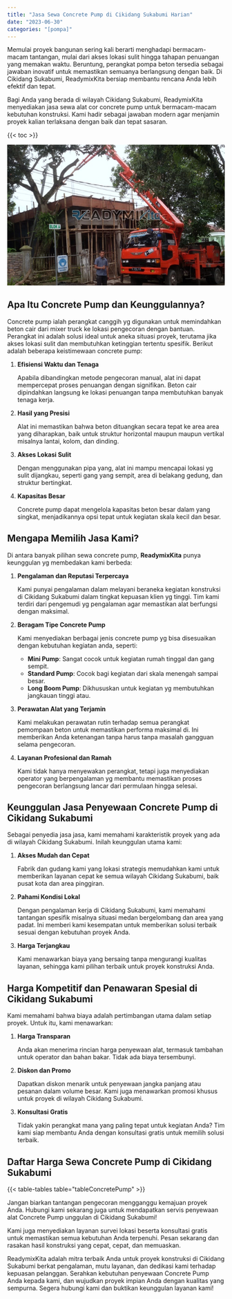 ```yaml
---
title: "Jasa Sewa Concrete Pump di Cikidang Sukabumi Harian"
date: "2023-06-30"
categories: "[pompa]"
---
```


Memulai proyek bangunan sering kali berarti menghadapi bermacam-macam tantangan, mulai dari akses lokasi sulit hingga tahapan penuangan yang memakan waktu. Beruntung, perangkat pompa beton tersedia sebagai jawaban inovatif untuk memastikan semuanya berlangsung dengan baik. Di Cikidang Sukabumi, ReadymixKita bersiap membantu rencana Anda lebih efektif dan tepat.

Bagi Anda yang berada di wilayah Cikidang Sukabumi, ReadymixKita menyediakan jasa sewa alat cor concrete pump untuk bermacam-macam kebutuhan konstruksi. Kami hadir sebagai jawaban modern agar menjamin proyek kalian terlaksana dengan baik dan tepat sasaran.

{{< toc >}}

![Jasa Sewa Concrete Pump di Cikidang Sukabumi Harian](/images/pompa/sewa-pompa-17.jpg)

## Apa Itu Concrete Pump dan Keunggulannya?

Concrete pump ialah perangkat canggih yg digunakan untuk memindahkan beton cair dari mixer truck ke lokasi pengecoran dengan bantuan. Perangkat ini adalah solusi ideal untuk aneka situasi proyek, terutama jika akses lokasi sulit dan membutuhkan ketinggian tertentu spesifik. Berikut adalah beberapa keistimewaan concrete pump:

1. **Efisiensi Waktu dan Tenaga**

   Apabila dibandingkan metode pengecoran manual, alat ini dapat mempercepat proses penuangan dengan signifikan. Beton cair dipindahkan langsung ke lokasi penuangan tanpa membutuhkan banyak tenaga kerja.

2. **Hasil yang Presisi**

   Alat ini memastikan bahwa beton dituangkan secara tepat ke area area yang diharapkan, baik untuk struktur horizontal maupun maupun vertikal misalnya lantai, kolom, dan dinding.

3. **Akses Lokasi Sulit**

   Dengan menggunakan pipa yang, alat ini mampu mencapai lokasi yg sulit dijangkau, seperti gang yang sempit, area di belakang gedung, dan struktur bertingkat.

4. **Kapasitas Besar**

   Concrete pump dapat mengelola kapasitas beton besar dalam yang singkat, menjadikannya opsi tepat untuk kegiatan skala kecil dan besar.

## Mengapa Memilih Jasa Kami?

Di antara banyak pilihan sewa concrete pump, **ReadymixKita** punya keunggulan yg membedakan kami berbeda:

1. **Pengalaman dan Reputasi Terpercaya**

   Kami punyai pengalaman dalam melayani beraneka kegiatan konstruksi di Cikidang Sukabumi dalam tingkat kepuasan klien yg tinggi. Tim kami terdiri dari pengemudi yg pengalaman agar memastikan alat berfungsi dengan maksimal.

2. **Beragam Tipe Concrete Pump**

   Kami menyediakan berbagai jenis concrete pump yg bisa disesuaikan dengan kebutuhan kegiatan anda, seperti:
   - **Mini Pump**: Sangat cocok untuk kegiatan rumah tinggal dan gang sempit.
   - **Standard Pump**: Cocok bagi kegiatan dari skala menengah sampai besar.
   - **Long Boom Pump**: Dikhususkan untuk kegiatan yg membutuhkan jangkauan tinggi atau.

3. **Perawatan Alat yang Terjamin**

   Kami melakukan perawatan rutin terhadap semua perangkat pemompaan beton untuk memastikan performa maksimal di. Ini memberikan Anda ketenangan tanpa harus tanpa masalah gangguan selama pengecoran.

4. **Layanan Profesional dan Ramah**

   Kami tidak hanya menyewakan perangkat, tetapi juga menyediakan operator yang berpengalaman yg membantu memastikan proses pengecoran berlangsung lancar dari permulaan hingga selesai.

## Keunggulan Jasa Penyewaan Concrete Pump di Cikidang Sukabumi

Sebagai penyedia jasa jasa, kami memahami karakteristik proyek yang ada di wilayah Cikidang Sukabumi. Inilah keunggulan utama kami:

1. **Akses Mudah dan Cepat**

   Fabrik dan gudang kami yang lokasi strategis memudahkan kami untuk memberikan layanan cepat ke semua wilayah Cikidang Sukabumi, baik pusat kota dan area pinggiran.

2. **Pahami Kondisi Lokal**

   Dengan pengalaman kerja di Cikidang Sukabumi, kami memahami tantangan spesifik misalnya situasi medan bergelombang dan area yang padat. Ini memberi kami kesempatan untuk memberikan solusi terbaik sesuai dengan kebutuhan proyek Anda.

3. **Harga Terjangkau**

   Kami menawarkan biaya yang bersaing tanpa mengurangi kualitas layanan, sehingga kami pilihan terbaik untuk proyek konstruksi Anda.

## Harga Kompetitif dan Penawaran Spesial di Cikidang Sukabumi

Kami memahami bahwa biaya adalah pertimbangan utama dalam setiap proyek. Untuk itu, kami menawarkan:

1. **Harga Transparan**

   Anda akan menerima rincian harga penyewaan alat, termasuk tambahan untuk operator dan bahan bakar. Tidak ada biaya tersembunyi.

2. **Diskon dan Promo**

   Dapatkan diskon menarik untuk penyewaan jangka panjang atau pesanan dalam volume besar. Kami juga menawarkan promosi khusus untuk proyek di wilayah Cikidang Sukabumi.

3. **Konsultasi Gratis**

   Tidak yakin perangkat mana yang paling tepat untuk kegiatan Anda? Tim kami siap membantu Anda dengan konsultasi gratis untuk memilih solusi terbaik.

## Daftar Harga Sewa Concrete Pump di Cikidang Sukabumi

{{< table-tables table="tableConcretePump" >}}

Jangan biarkan tantangan pengecoran mengganggu kemajuan proyek Anda. Hubungi kami sekarang juga untuk mendapatkan servis penyewaan alat Concrete Pump unggulan di Cikidang Sukabumi!

Kami juga menyediakan layanan survei lokasi beserta konsultasi gratis untuk memastikan semua kebutuhan Anda terpenuhi. Pesan sekarang dan rasakan hasil konstruksi yang cepat, cepat, dan memuaskan.

ReadymixKita adalah mitra terbaik Anda untuk proyek konstruksi di Cikidang Sukabumi berkat pengalaman, mutu layanan, dan dedikasi kami terhadap kepuasan pelanggan. Serahkan kebutuhan penyewaan Concrete Pump Anda kepada kami, dan wujudkan proyek impian Anda dengan kualitas yang sempurna. Segera hubungi kami dan buktikan keunggulan layanan kami!